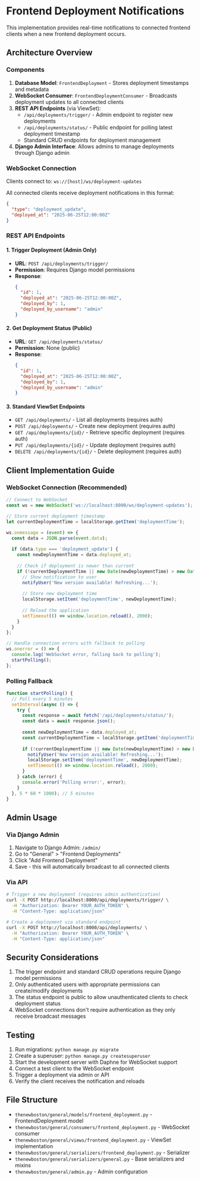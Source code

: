 # Frontend Deployment Notifications

This implementation provides real-time notifications to connected frontend clients when a new frontend deployment occurs.

## Architecture Overview

### Components

1. **Database Model**: `FrontendDeployment` - Stores deployment timestamps and metadata
2. **WebSocket Consumer**: `FrontendDeploymentConsumer` - Broadcasts deployment updates to all connected clients
3. **REST API Endpoints** (via ViewSet):
   - `/api/deployments/trigger/` - Admin endpoint to register new deployments
   - `/api/deployments/status/` - Public endpoint for polling latest deployment timestamp
   - Standard CRUD endpoints for deployment management
4. **Django Admin Interface**: Allows admins to manage deployments through Django admin

### WebSocket Connection

Clients connect to: `ws://[host]/ws/deployment-updates`

All connected clients receive deployment notifications in this format:
```json
{
  "type": "deployment_update",
  "deployed_at": "2025-06-25T12:00:00Z"
}
```

### REST API Endpoints

#### 1. Trigger Deployment (Admin Only)
- **URL**: `POST /api/deployments/trigger/`
- **Permission**: Requires Django model permissions
- **Response**:
  ```json
  {
    "id": 1,
    "deployed_at": "2025-06-25T12:00:00Z",
    "deployed_by": 1,
    "deployed_by_username": "admin"
  }
  ```

#### 2. Get Deployment Status (Public)
- **URL**: `GET /api/deployments/status/`
- **Permission**: None (public)
- **Response**:
  ```json
  {
    "id": 1,
    "deployed_at": "2025-06-25T12:00:00Z",
    "deployed_by": 1,
    "deployed_by_username": "admin"
  }
  ```

#### 3. Standard ViewSet Endpoints
- `GET /api/deployments/` - List all deployments (requires auth)
- `POST /api/deployments/` - Create new deployment (requires auth)
- `GET /api/deployments/{id}/` - Retrieve specific deployment (requires auth)
- `PUT /api/deployments/{id}/` - Update deployment (requires auth)
- `DELETE /api/deployments/{id}/` - Delete deployment (requires auth)

## Client Implementation Guide

### WebSocket Connection (Recommended)

```javascript
// Connect to WebSocket
const ws = new WebSocket('ws://localhost:8000/ws/deployment-updates');

// Store current deployment timestamp
let currentDeploymentTime = localStorage.getItem('deploymentTime');

ws.onmessage = (event) => {
  const data = JSON.parse(event.data);
  
  if (data.type === 'deployment_update') {
    const newDeploymentTime = data.deployed_at;
    
    // Check if deployment is newer than current
    if (!currentDeploymentTime || new Date(newDeploymentTime) > new Date(currentDeploymentTime)) {
      // Show notification to user
      notifyUser('New version available! Refreshing...');
      
      // Store new deployment time
      localStorage.setItem('deploymentTime', newDeploymentTime);
      
      // Reload the application
      setTimeout(() => window.location.reload(), 2000);
    }
  }
};

// Handle connection errors with fallback to polling
ws.onerror = () => {
  console.log('WebSocket error, falling back to polling');
  startPolling();
};
```

### Polling Fallback

```javascript
function startPolling() {
  // Poll every 5 minutes
  setInterval(async () => {
    try {
      const response = await fetch('/api/deployments/status/');
      const data = await response.json();
      
      const newDeploymentTime = data.deployed_at;
      const currentDeploymentTime = localStorage.getItem('deploymentTime');
      
      if (!currentDeploymentTime || new Date(newDeploymentTime) > new Date(currentDeploymentTime)) {
        notifyUser('New version available! Refreshing...');
        localStorage.setItem('deploymentTime', newDeploymentTime);
        setTimeout(() => window.location.reload(), 2000);
      }
    } catch (error) {
      console.error('Polling error:', error);
    }
  }, 5 * 60 * 1000); // 5 minutes
}
```

## Admin Usage

### Via Django Admin

1. Navigate to Django Admin: `/admin/`
2. Go to "General" > "Frontend Deployments"
3. Click "Add Frontend Deployment"
4. Save - this will automatically broadcast to all connected clients

### Via API

```bash
# Trigger a new deployment (requires admin authentication)
curl -X POST http://localhost:8000/api/deployments/trigger/ \
  -H "Authorization: Bearer YOUR_AUTH_TOKEN" \
  -H "Content-Type: application/json"

# Create a deployment via standard endpoint
curl -X POST http://localhost:8000/api/deployments/ \
  -H "Authorization: Bearer YOUR_AUTH_TOKEN" \
  -H "Content-Type: application/json"
```

## Security Considerations

1. The trigger endpoint and standard CRUD operations require Django model permissions
2. Only authenticated users with appropriate permissions can create/modify deployments
3. The status endpoint is public to allow unauthenticated clients to check deployment status
4. WebSocket connections don't require authentication as they only receive broadcast messages

## Testing

1. Run migrations: `python manage.py migrate`
2. Create a superuser: `python manage.py createsuperuser`
3. Start the development server with Daphne for WebSocket support
4. Connect a test client to the WebSocket endpoint
5. Trigger a deployment via admin or API
6. Verify the client receives the notification and reloads

## File Structure

- `thenewboston/general/models/frontend_deployment.py` - FrontendDeployment model
- `thenewboston/general/consumers/frontend_deployment.py` - WebSocket consumer
- `thenewboston/general/views/frontend_deployment.py` - ViewSet implementation
- `thenewboston/general/serializers/frontend_deployment.py` - Serializer
- `thenewboston/general/serializers/general.py` - Base serializers and mixins
- `thenewboston/general/admin.py` - Admin configuration